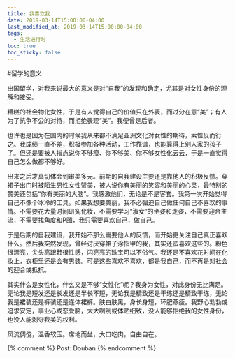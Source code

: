 ```yaml
---
title: 我喜欢我
date: 2019-03-14T15:00:00-04:00
last_modified_at: 2019-03-14T15:00:00-04:00
tags:
  - 生活进行时
toc: true
toc_sticky: false
---
```


#留学的意义

<!--more-->

出国留学，对我来说最大的意义是对“自我”的发现和确定，尤其是对女性身份的理解和接受。

糟糕的社会物化女性，于是有人觉得自己的价值只在外表，而过分在意“美”；有人为了抗争不公的对待，而拒绝表现“美”。我便曾是后者。

也许也是因为在国内的时候我从来都不满足亚洲文化对女性的期待，索性反而行之。我成绩一直不差，积极参加各种活动，工作靠谱，也能算得上别人家的孩子了。但还是要被人指点说你不够瘦、你不够美、你不够女性化云云，于是一直觉得自己怎么做都不够好。

出来之后才真切体会到审美多元。前期的自我建设主要还是靠他人的积极反馈。穿裙子出门时被陌生男性女性赞美，被人说你有美丽的笑容和美丽的心灵，最特别的赞美还包括“你有美丽的大脑”。我感激他们，无论是不是客套。我第一次开始觉得自己不像个冰冷的工具。如果我想要美丽，我不必强迫自己做任何自己不喜欢的事情。不需要花大量时间研究化妆，不需要学习“淑女”的坐姿和走姿，不需要迎合主流，不需要找角度和P图，我只需要喜欢自己，做自己。

于是后期的自我建设，我开始不那么需要他人的反馈，而开始更关注自己真正喜欢什么。然后我突然发现，曾经讨厌穿裙子涂指甲的我，其实还蛮喜欢这些的。粉色很漂亮，尖头高跟鞋很性感，闪亮亮的珠宝可以不俗气。我还是不喜欢花时间在化妆上，衣柜里还是会有男装。可是这些喜欢不喜欢，都是我自己，而不再是对社会的迎合或抵抗。

其实什么是女性化，什么又是不够“女性化”呢？我身为女性，对此身份无比满足。无论我是短发还是长发还是半长不短，无论我是精致还是干练还是精致干练，无论我是裙装还是裤装还是连体裙裤。肤白肤黑，身长身短，环肥燕瘦。我野心勃勃或追求安定，事业心或恋爱脑，大大咧咧或体贴细致，没人能够拒绝我的女性身份，也没人能剥夺我美的权利。

风流倜傥，温香软玉。席地而坐，大口吃肉，自由自在。

{% comment %}
Post: Douban
{% endcomment %}